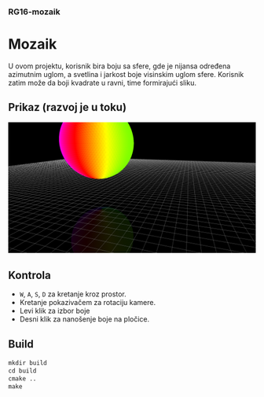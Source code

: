 ### RG16-mozaik
# Mozaik

U ovom projektu, korisnik bira boju sa sfere, gde je nijansa određena azimutnim uglom, a svetlina i jarkost boje
visinskim uglom sfere. Korisnik zatim može da boji kvadrate u ravni, time formirajući sliku.

## Prikaz (razvoj je u toku)
![Screenshot](https://github.com/MATF-RG18/RG16-mozaik/blob/master/screenshots/screenshot.png)

## Kontrola
* `W`, `A`, `S`, `D` za kretanje kroz prostor.
* Kretanje pokazivačem za rotaciju kamere.
* Levi klik za izbor boje
* Desni klik za nanošenje boje na pločice. 

## Build

```
mkdir build
cd build
cmake ..
make
```
